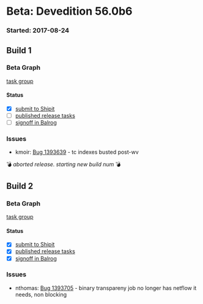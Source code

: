 # Beta: Devedition 56.0b6

### Started: 2017-08-24

## Build 1

### Beta Graph
[task group](https://tools.taskcluster.net/push-inspector/#/Czrlp3GBTue1yDGGkQrG4Q)


#### Status
- [x] [submit to Shipit](https://wiki.mozilla.org/Release:Release_Automation_on_Mercurial:Starting_a_Release#Submit_to_Ship_It)
- [ ] [published release tasks](../how-tos/relpro.md#4-publish-release)
- [ ] [signoff in Balrog](../how-tos/relpro.md#3-signoffs)

### Issues
- kmoir: [Bug 1393639](https://bugzil.la/1393639) - tc indexes busted post-wv

:bomb: _aborted release. starting new build num_ :bomb:

## Build 2

### Beta Graph
[task group](https://tools.taskcluster.net/push-inspector/#/D3aitJNqTUiJiQ5VnxHgvw)


#### Status
- [x] [submit to Shipit](https://wiki.mozilla.org/Release:Release_Automation_on_Mercurial:Starting_a_Release#Submit_to_Ship_It)
- [x] [published release tasks](../how-tos/relpro.md#4-publish-release)
- [x] [signoff in Balrog](../how-tos/relpro.md#3-signoffs)

### Issues
- nthomas: [Bug 1393705](https://bugzil.la/1393705) - binary transpareny job no longer has netflow it needs, non blocking


